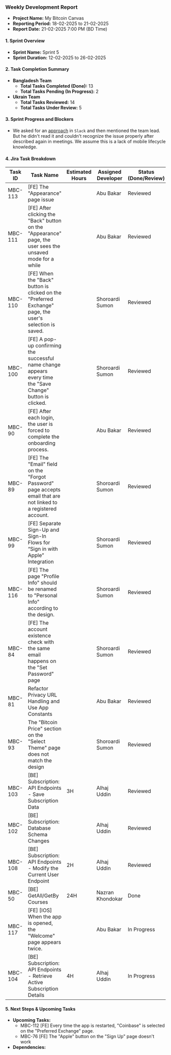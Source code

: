 ### Weekly Development Report
- **Project Name:** My Bitcoin Canvas
- **Reporting Period:** 18-02-2025 to 21-02-2025
- **Report Date:** 21-02-2025 7:00 PM (BD Time)

#### 1. Sprint Overview  
- **Sprint Name:** Sprint 5
- **Sprint Duration:** 12-02-2025 to 26-02-2025

#### 2. Task Completion Summary

- **Bangladesh Team**
  - **Total Tasks Completed (Done):** 13
  - **Total Tasks Pending (In Progress):** 2
- **Ukrain Team**
  - **Total Tasks Reviewed:** 14
  - **Total Tasks Under Review:** 5

#### 3. Sprint Progress and Blockers
- We asked for an [approach](https://devsx.slack.com/archives/C07SP1ZQYC8/p1739862621219239) in `Slack` and then mentioned the team lead. But he didn't read it and couldn't recognize the issue properly after described again in meetings. We assume this is a lack of mobile lifecycle knowledge.

#### 4. Jira Task Breakdown

| Task ID | Task Name         | Estimated Hours | Assigned Developer | Status (Done/Review) |
|---------|-------------------|-----------------|--------------------|----------------------|
| MBC-113   | [FE] The "Appearance" page issue    |  |   Abu Bakar      | Reviewed      |
| MBC-111   | [FE] After clicking the "Back" button on the "Appearance" page, the user sees the unsaved mode for a while   |   |   Abu Bakar      | Reviewed      |
| MBC-110   | [FE] When the "Back" button is clicked on the "Preferred Exchange" page, the user's selection is saved.    |  |   Shoroardi Sumon      | Reviewed      |
| MBC-100   | [FE] A pop-up confirming the successful name change appears every time the "Save Change" button is clicked.    |  |   Shoroardi Sumon      | Reviewed      |
| MBC-90   | [FE] After each login, the user is forced to complete the onboarding process.   |  |   Abu Bakar      | Reviewed      |
| MBC-89   | [FE] The "Email" field on the "Forgot Password" page accepts email that are not linked to a registered account.    |  |   Shoroardi Sumon      | Reviewed      |
| MBC-99   | [FE] Separate Sign-Up and Sign-In Flows for “Sign in with Apple” Integration   |  |   Shoroardi Sumon      | Reviewed      |
| MBC-116   | [FE] The page "Profile Info" should be renamed to "Personal Info" according to the design.   |  |   Shoroardi Sumon      | Reviewed      |
| MBC-84   | [FE] The account existence check with the same email happens on the "Set Password" page     | |   Shoroardi Sumon      | Reviewed      |
| MBC-81   | Refactor Privacy URL Handling and Use App Constants  |  |   Abu Bakar      | Reviewed      |
| MBC-93   |   The "Bitcoin Price" section on the "Select Theme" page does not match the design    |  |    Shoroardi Sumon       | Reviewed      |
| MBC-103   | [BE] Subscription: API Endpoints - Save Subscription Data    | 3H |    Alhaj Uddin      | Reviewed    |
| MBC-102   | [BE] Subscription: Database Schema Changes   |  |    Alhaj Uddin      | Reviewed      |
| MBC-108   | [BE] Subscription: API Endpoints - Modify the Current User Endpoint  | 2H |   Alhaj Uddin      | Reviewed      |
| MBC-50   | [BE] GetAll/GetBy Courses  | 24H |   Nazran Khondokar      | Done      |
| MBC-117   | [FE] [IOS] When the app is opened, the "Welcome" page appears twice.    |  |   Abu Bakar      | In Progress      |
| MBC-104   | [BE] Subscription: API Endpoints - Retrieve Active Subscription Details    | 4H |   Alhaj Uddin        | In Progress      |

#### 5. Next Steps & Upcoming Tasks
- **Upcoming Tasks:**
  - MBC-112 [FE] Every time the app is restarted, "Coinbase" is selected on the "Preferred Exchange" page.
  - MBC-76 [FE] The "Apple" button on the "Sign Up" page doesn't work
- **Dependencies:** 
